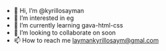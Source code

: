 - 👋 Hi, I’m @kyrillosayman
- 👀 I’m interested in eg
- 🌱 I’m currently learning gava-html-css
- 💞️ I’m looking to collaborate on soon
- 📫 How to reach me laymankyrillosaym@gmal.com

<!---
kyrillosayman/kyrillosayman is a ✨ special ✨ repository because its `README.md` (this file) appears on your GitHub profile.
You can click the Preview link to take a look at your changes.
--->
